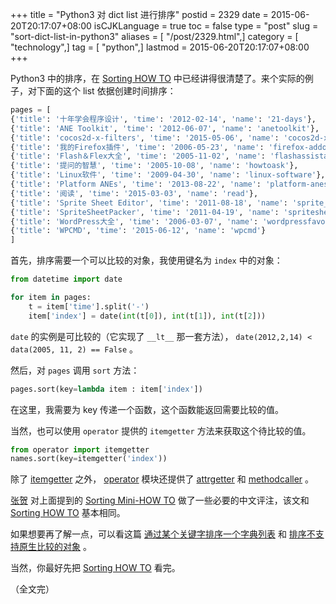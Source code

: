 +++
title = "Python3 对 dict list 进行排序"
postid = 2329
date = 2015-06-20T20:17:07+08:00
isCJKLanguage = true
toc = false
type = "post"
slug = "sort-dict-list-in-python3"
aliases = [ "/post/2329.html",]
category = [ "technology",]
tag = [ "python",]
lastmod = 2015-06-20T20:17:07+08:00
+++


Python3 中的排序，在 [Sorting HOW TO][1] 中已经讲得很清楚了。来个实际的例子，对下面的这个 list 依据创建时间排序：<!--more-->

``` python
pages = [
{'title': '十年学会程序设计', 'time': '2012-02-14', 'name': '21-days'}, 
{'title': 'ANE Toolkit', 'time': '2012-06-07', 'name': 'anetoolkit'}, 
{'title': 'cocos2d-x-filters', 'time': '2015-05-06', 'name': 'cocos2d-x-filters'}, 
{'title': '我的Firefox插件', 'time': '2006-05-23', 'name': 'firefox-addons'}, 
{'title': 'Flash＆Flex大全', 'time': '2005-11-02', 'name': 'flashassistant'}, 
{'title': '提问的智慧', 'time': '2005-10-08', 'name': 'howtoask'}, 
{'title': 'Linux软件', 'time': '2009-04-30', 'name': 'linux-software'}, 
{'title': 'Platform ANEs', 'time': '2013-08-22', 'name': 'platform-anes'}, 
{'title': '阅读', 'time': '2015-03-03', 'name': 'read'}, 
{'title': 'Sprite Sheet Editor', 'time': '2011-08-18', 'name': 'sprite_sheet_editor'}, 
{'title': 'SpriteSheetPacker', 'time': '2011-04-19', 'name': 'spritesheetpacker'}, 
{'title': 'WordPress大全', 'time': '2006-03-07', 'name': 'wordpressfavorite'}, 
{'title': 'WPCMD', 'time': '2015-06-12', 'name': 'wpcmd'}
]
```

首先，排序需要一个可以比较的对象，我使用键名为 `index` 中的对象：

``` python
from datetime import date

for item in pages:
	t = item['time'].split('-')
	item['index'] = date(int(t[0]), int(t[1]), int(t[2]))
```

`date` 的实例是可比较的（它实现了 `__lt__` 那一套方法）， `date(2012,2,14) < data(2005, 11, 2) == False` 。

然后，对 `pages` 调用 `sort` 方法：

``` python
pages.sort(key=lambda item : item['index'])
```

在这里，我需要为 key 传递一个函数，这个函数能返回需要比较的值。

当然，也可以使用 `operator` 提供的 `itemgetter` 方法来获取这个待比较的值。

``` python
from operator import itemgetter
names.sort(key=itemgetter('index'))
```

除了 [itemgetter][2] 之外， [operator][3] 模块还提供了 [attrgetter][4] 和 [methodcaller][5] 。

[张贺][52] 对上面提到的 [Sorting Mini-HOW TO][6] 做了一些必要的中文评注，该文和 [Sorting HOW TO][1] 基本相同。 

如果想要再了解一点，可以看这篇 [通过某个关键字排序一个字典列表][53] 和 [排序不支持原生比较的对象][54] 。

当然，你最好先把 [Sorting HOW TO][1] 看完。

（全文完）

[1]: https://docs.python.org/3/howto/sorting.html
[2]: https://docs.python.org/3/library/operator.html#operator.itemgetter
[3]: https://docs.python.org/3/library/operator.html#module-operator
[4]: https://docs.python.org/3/library/operator.html#operator.attrgetter
[5]: https://docs.python.org/3/library/operator.html#operator.methodcaller
[6]: https://wiki.python.org/moin/HowTo/Sorting/
[51]: http://www.cnblogs.com/ttltry-air/archive/2012/08/18/2645038.html
[52]: http://www.cnblogs.com/CheeseZH/archive/2012/11/04/2754359.html
[53]: http://python3-cookbook.readthedocs.org/zh_CN/latest/c01/p13_sort_list_of_dicts_by_key.html
[54]: http://python3-cookbook.readthedocs.org/zh_CN/latest/c01/p14_sort_objects_without_compare_support.html
